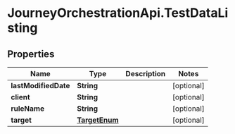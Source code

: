 # JourneyOrchestrationApi.TestDataListing

## Properties

Name | Type | Description | Notes
------------ | ------------- | ------------- | -------------
**lastModifiedDate** | **String** |  | [optional] 
**client** | **String** |  | [optional] 
**ruleName** | **String** |  | [optional] 
**target** | [**TargetEnum**](TargetEnum.md) |  | [optional] 


